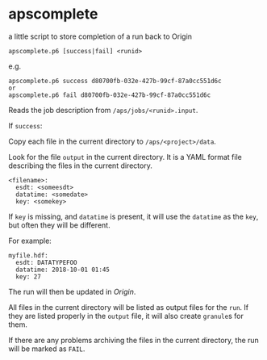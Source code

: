 # apscomplete

a little script to store completion of a run back to Origin

```
apscomplete.p6 [success|fail] <runid>
```

e.g.

```
apscomplete.p6 success d80700fb-032e-427b-99cf-87a0cc551d6c
or
apscomplete.p6 fail d80700fb-032e-427b-99cf-87a0cc551d6c
```

Reads the job description from `/aps/jobs/<runid>.input`.

If `success`:

Copy each file in the current directory to `/aps/<project>/data`.

Look for the file `output` in the current directory.  It is a YAML format
file describing the files in the current directory.

```
<filename>:
  esdt: <someesdt>
  datatime: <somedate>
  key: <somekey>
```

If `key` is missing, and `datatime` is present, it will use the
`datatime` as the `key`, but often they will be different.

For example:
```
myfile.hdf:
  esdt: DATATYPEFOO
  datatime: 2018-10-01 01:45
  key: 27
```

The run will then be updated in *Origin*.

All files in the current directory will be listed as output files for
the `run`.  If they are listed properly in the `output` file, it will
also create `granule`s for them.

If there are any problems archiving the files in the current
directory, the run will be marked as `FAIL`.
